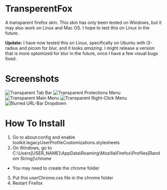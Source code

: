 # TransperentFox
A transparent firefox skin. This skin has only been tested on Windows, but it may also work on Linux and Mac OS. I hope to test this on Linux in the future.

**Update:** I have now tested this on Linux, specifically on Ubuntu with i3-radius and picom for blur, and it looks *amazing*. I might release a version that is more optomized for blur in the future, once I have a few visual bugs fixed.

# Screenshots
![Transparent Tab Bar](https://media.discordapp.net/attachments/768603942199230545/775884307494600734/unknown.png?width=1056&height=657)
![Transparent Protections Menu](https://media.discordapp.net/attachments/768603942199230545/775884378500890714/unknown.png)
![Transparent Main Menu](https://cdn.discordapp.com/attachments/768603942199230545/775884433419927572/unknown.png)
![Transparent Right-Click Menu](https://cdn.discordapp.com/attachments/768603942199230545/775884541629169705/unknown.png)
![Blurred URL-Bar Dropdown](https://cdn.discordapp.com/attachments/768603942199230545/775884770587574302/unknown.png)

# How To Install
1) Go to about:config and enable toolkit.legacyUserProfileCustomizations.stylesheets
2) On Windows, go to C:\\Users\[USER_NAME]\AppData\Roaming\Mozilla\Firefox\Profiles\[Random String]\chrome
  - You may need to create the chrome folder
3) Put this userChrome.css file in the chrome folder
4) Restart Firefox
